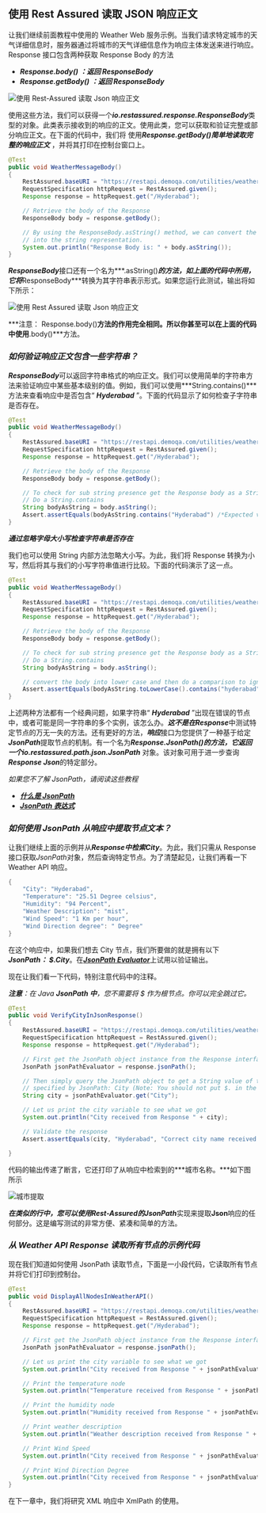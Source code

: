 ## 使用 Rest Assured 读取 JSON 响应正文

让我们继续前面教程中使用的 Weather Web 服务示例。当我们请求特定城市的天气详细信息时，服务器通过将城市的天气详细信息作为响应主体发送来进行响应。Response 接口包含两种获取 Response Body 的方法

-   ***Response.body() ：返回 ResponseBody***
-   ***Response.getBody() ：返回 ResponseBody***

![使用 Rest-Assured 读取 Json 响应正文](https://toolsqa.com/gallery/Rest%20Assured/1.Read%20Json%20Response%20Body%20using%20Rest-Assured.png)

使用这些方法，我们可以获得一个***io.restassured.response.ResponseBody***类型的对象。此类表示接收到的响应的正文。使用此类，您可以获取和验证完整或部分响应正文。在下面的代码中，我们将 使用***Response.getBody()简单地读取完整的******响应正文*** ，并将其打印在控制台窗口上。

```java
@Test
public void WeatherMessageBody()
{
	RestAssured.baseURI = "https://restapi.demoqa.com/utilities/weather/city";
	RequestSpecification httpRequest = RestAssured.given();
	Response response = httpRequest.get("/Hyderabad");

	// Retrieve the body of the Response
	ResponseBody body = response.getBody();

	// By using the ResponseBody.asString() method, we can convert the  body
	// into the string representation.
	System.out.println("Response Body is: " + body.asString());
}
```

***ResponseBody***接口还有一个名为***.asString()***的方法，如上面的代码中所用，它将***ResponseBody***转换为其字符串表示形式。如果您运行此测试，输出将如下所示：

![使用 Rest Assured 读取 Json 响应正文](https://toolsqa.com/gallery/Rest%20Assured/2.Read%20Json%20Response%20Body%20using%20Rest%20Assured.png)

***注意： Response.body()**方法的作用完全相同。所以你甚至可以在上面的代码中使用**.body()***方法。

### ***如何验证响应正文包含一些字符串？***

***ResponseBody***可以返回字符串格式的响应正文。我们可以使用简单的字符串方法来验证响应中某些基本级别的值。例如，我们可以使用***String.contains()***方法来查看响应中是否包含“ ***Hyderabad*** ”。下面的代码显示了如何检查子字符串是否存在。

```java
@Test
public void WeatherMessageBody()
{
	RestAssured.baseURI = "https://restapi.demoqa.com/utilities/weather/city";
	RequestSpecification httpRequest = RestAssured.given();
	Response response = httpRequest.get("/Hyderabad");

	// Retrieve the body of the Response
	ResponseBody body = response.getBody();

	// To check for sub string presence get the Response body as a String.
	// Do a String.contains
	String bodyAsString = body.asString();
	Assert.assertEquals(bodyAsString.contains("Hyderabad") /*Expected value*/, true /*Actual Value*/, "Response body contains Hyderabad");
}
```

***通过忽略字母大小写检查字符串是否存在***

我们也可以使用 String 内部方法忽略大小写。为此，我们将 Response 转换为小写，然后将其与我们的小写字符串值进行比较。下面的代码演示了这一点。

```java
@Test
public void WeatherMessageBody()
{
	RestAssured.baseURI = "https://restapi.demoqa.com/utilities/weather/city";
	RequestSpecification httpRequest = RestAssured.given();
	Response response = httpRequest.get("/Hyderabad");

	// Retrieve the body of the Response
	ResponseBody body = response.getBody();

	// To check for sub string presence get the Response body as a String.
	// Do a String.contains
	String bodyAsString = body.asString();

	// convert the body into lower case and then do a comparison to ignore casing.
	Assert.assertEquals(bodyAsString.toLowerCase().contains("hyderabad") /*Expected value*/, true /*Actual Value*/, "Response body contains Hyderabad");
}
```

上述两种方法都有一个经典问题，如果字符串“ ***Hyderabad*** ”出现在错误的节点中，或者可能是同一字符串的多个实例，该怎么办。***这不是在Response***中测试特定节点的万无一失的方法。还有更好的方法，***响应***接口为您提供了一种基于给定***JsonPath***提取节点的机制。有一个名为***Response.JsonPath()***的方法，它返回一个***io.restassured.path.json.JsonPath*** 对象。该对象可用于进一步查询***Response Json***的特定部分。

*如果您不了解 JsonPath，请阅读这些教程*

-   [***什么是 JsonPath***](https://toolsqa.com/rest-assured/jsonpath-and-query-json-using-jsonpath/)
-   [***JsonPath 表达式***](https://toolsqa.com/rest-assured/expressions-in-jsonpath/)

### ***如何使用 JsonPath 从响应中提取节点文本？***

让我们继续上面的示例并从***Response中检索******City***。为此，我们只需从 Response 接口获取*JsonPath*对象，然后查询特定节点。为了清楚起见，让我们再看一下 Weather API 响应。

```java
{
    "City": "Hyderabad",
    "Temperature": "25.51 Degree celsius",
    "Humidity": "94 Percent",
    "Weather Description": "mist",
    "Wind Speed": "1 Km per hour",
    "Wind Direction degree": " Degree"
}
```

在这个响应中，如果我们想去 City 节点，我们所要做的就是拥有以下***JsonPath： $.City***。在[***JsonPath Evaluator***](https://jsonpath.com/)上试用以验证输出。

现在让我们看一下代码，特别注意代码中的注释。

***注意**：在 Java **JsonPath 中**，您不需要将 $ 作为根节点。你可以完全跳过它。*

```java
@Test
public void VerifyCityInJsonResponse()
{
	RestAssured.baseURI = "https://restapi.demoqa.com/utilities/weather/city";
	RequestSpecification httpRequest = RestAssured.given();
	Response response = httpRequest.get("/Hyderabad");

	// First get the JsonPath object instance from the Response interface
	JsonPath jsonPathEvaluator = response.jsonPath();

	// Then simply query the JsonPath object to get a String value of the node
	// specified by JsonPath: City (Note: You should not put $. in the Java code)
	String city = jsonPathEvaluator.get("City");

	// Let us print the city variable to see what we got
	System.out.println("City received from Response " + city);

	// Validate the response
	Assert.assertEquals(city, "Hyderabad", "Correct city name received in the Response");

}
```

代码的输出传递了断言，它还打印了从响应中检索到的***城市名称。***如下图所示

![城市提取](https://toolsqa.com/gallery/Rest%20Assured/3.CityExtracted.png)

***在类似的行中，您可以使用Rest-Assured的******JsonPath***实现来提取**Json**响应的任何部分。这是编写测试的非常方便、紧凑和简单的方法。

### ***从 Weather API Response 读取所有节点的示例代码***

现在我们知道如何使用 JsonPath 读取节点，下面是一小段代码，它读取所有节点并将它们打印到控制台。

```java
@Test
public void DisplayAllNodesInWeatherAPI()
{
	RestAssured.baseURI = "https://restapi.demoqa.com/utilities/weather/city";
	RequestSpecification httpRequest = RestAssured.given();
	Response response = httpRequest.get("/Hyderabad");

	// First get the JsonPath object instance from the Response interface
	JsonPath jsonPathEvaluator = response.jsonPath();

	// Let us print the city variable to see what we got
	System.out.println("City received from Response " + jsonPathEvaluator.get("City"));

	// Print the temperature node
	System.out.println("Temperature received from Response " + jsonPathEvaluator.get("Temperature"));

	// Print the humidity node
	System.out.println("Humidity received from Response " + jsonPathEvaluator.get("Humidity"));

	// Print weather description
	System.out.println("Weather description received from Response " + jsonPathEvaluator.get("Weather"));

	// Print Wind Speed
	System.out.println("City received from Response " + jsonPathEvaluator.get("WindSpeed"));

	// Print Wind Direction Degree
	System.out.println("City received from Response " + jsonPathEvaluator.get("WindDirectionDegree"));
}
```

在下一章中，我们将研究 XML 响应中 XmlPath 的使用。